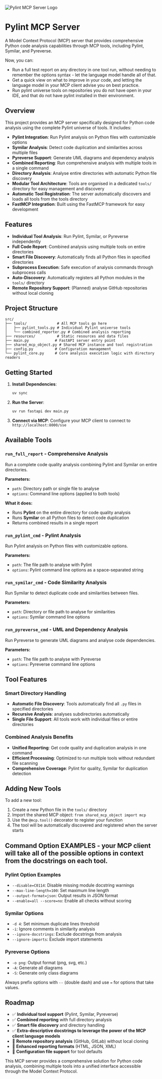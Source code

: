 ![Pylint MCP Server Logo](assets/pylint_mcp_logo.png)

# Pylint MCP Server

A Model Context Protocol (MCP) server that provides comprehensive Python code analysis capabilities through MCP tools, including Pylint, Symilar, and Pyreverse.

Now, you can:
- Run a full test report on any directory in one tool run, without needing to remember the options syntax - let the language model handle all of that.
- Get a quick view on what to improve in your code, and letting the language model in your MCP client advise you on best practice.
- Run pylint universe tools on repositories you do not have open in your IDE, and that do not have pylint installed in their environment.

## Overview

This project provides an MCP server specifically designed for Python code analysis using the complete Pylint universe of tools. It includes:

- **Pylint Integration**: Run Pylint analysis on Python files with customizable options
- **Symilar Analysis**: Detect code duplication and similarities across multiple files
- **Pyreverse Support**: Generate UML diagrams and dependency analysis
- **Combined Reporting**: Run comprehensive analysis with multiple tools in a single command
- **Directory Analysis**: Analyse entire directories with automatic Python file discovery
- **Modular Tool Architecture**: Tools are organised in a dedicated `tools/` directory for easy management and discovery
- **Automatic Tool Registration**: The server automatically discovers and loads all tools from the tools directory
- **FastMCP Integration**: Built using the FastMCP framework for easy development

## Features

- **Individual Tool Analysis**: Run Pylint, Symilar, or Pyreverse independently
- **Full Code Report**: Combined analysis using multiple tools on entire directories
- **Smart File Discovery**: Automatically finds all Python files in specified directories
- **Subprocess Execution**: Safe execution of analysis commands through subprocess calls
- **Auto-Discovery**: Automatically registers all Python modules in the `tools/` directory
- **Remote Repository Support**: (Planned) analyse GitHub repositories without local cloning

## Project Structure

```
src/
├── tools/              # All MCP tools go here
│   ├── pylint_tools.py # Individual Pylint universe tools
│   └── combined_reporter.py # Combined analysis reporting
├── resources/          # Static resources and data files
├── main.py            # FastAPI server entry point
├── shared_mcp_object.py # Shared MCP instance and tool registration
├── config.py          # Configuration management
└── pylint_core.py     # Core analysis execution logic with directory readers
```

## Getting Started

1. **Install Dependencies**:
   ```bash
   uv sync
   ```

2. **Run the Server**:
   ```bash
   uv run fastapi dev main.py
   ```

3. **Connect via MCP**: Configure your MCP client to connect to `http://localhost:8000/sse`

## Available Tools

### `run_full_report` - **Comprehensive Analysis**

Run a complete code quality analysis combining Pylint and Symilar on entire directories.

**Parameters:**
- `path`: Directory path or single file to analyse
- `options`: Command line options (applied to both tools)

**What it does:**
- Runs **Pylint** on the entire directory for code quality analysis
- Runs **Symilar** on all Python files to detect code duplication
- Returns combined results in a single report

### `run_pylint_cmd` - **Pylint Analysis**

Run Pylint analysis on Python files with customizable options.

**Parameters:**
- `path`: The file path to analyse with Pylint
- `options`: Pylint command line options as a space-separated string

### `run_symilar_cmd` - **Code Similarity Analysis**

Run Symilar to detect duplicate code and similarities between files.

**Parameters:**
- `path`: Directory or file path to analyse for similarities
- `options`: Symilar command line options

### `run_pyreverse_cmd` - **UML and Dependency Analysis**

Run Pyreverse to generate UML diagrams and analyse code dependencies.

**Parameters:**
- `path`: The file path to analyse with Pyreverse
- `options`: Pyreverse command line options

## Tool Features

### Smart Directory Handling
- **Automatic File Discovery**: Tools automatically find all `.py` files in specified directories
- **Recursive Analysis**: analyses subdirectories automatically
- **Single File Support**: All tools work with individual files or entire directories

### Combined Analysis Benefits
- **Unified Reporting**: Get code quality and duplication analysis in one command
- **Efficient Processing**: Optimized to run multiple tools without redundant file scanning
- **Comprehensive Coverage**: Pylint for quality, Symilar for duplication detection

## Adding New Tools

To add a new tool:

1. Create a new Python file in the `tools/` directory
2. Import the shared MCP object: `from shared_mcp_object import mcp`
3. Use the `@mcp.tool()` decorator to register your function
4. The tool will be automatically discovered and registered when the server starts

## Command Option EXAMPLES - your MCP client will take all of the possible options in context from the docstrings on each tool.

### Pylint Option Examples
- `--disable=C0114`: Disable missing module docstring warnings
- `--max-line-length=100`: Set maximum line length
- `--output-format=json`: Output results in JSON format
- `--enable=all --score=no`: Enable all checks without scoring

### Symilar Options
- `-d 4`: Set minimum duplicate lines threshold
- `-i`: Ignore comments in similarity analysis
- `--ignore-docstrings`: Exclude docstrings from analysis
- `--ignore-imports`: Exclude import statements

### Pyreverse Options
- `-o png`: Output format (png, svg, etc.)
- `-A`: Generate all diagrams
- `-S`: Generate only class diagrams

Always prefix options with `--` (double dash) and use `=` for options that take values.

## Roadmap

- ✅ **Individual tool support** (Pylint, Symilar, Pyreverse)
- ✅ **Combined reporting** with full directory analysis
- ✅ **Smart file discovery** and directory handling
- ✅ **Extra-descriptive docstrings to leverage the power of the MCP client language models**
- 🔄 **Remote repository analysis** (GitHub, GitLab) without local cloning
- 🔄 **Enhanced reporting formats** (HTML, JSON, XML)
- 🔄 **Configuration file support** for tool defaults

This MCP server provides a comprehensive solution for Python code analysis, combining multiple tools into a unified interface accessible through the Model Context Protocol.
